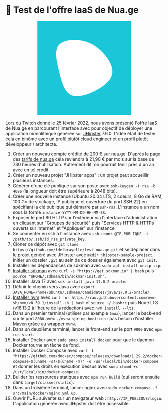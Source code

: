 # 🔬 Test de l'offre IaaS de Nua.ge

<p align="center"><img src="https://github.com/fdelbrayelle/test-nua.ge/blob/master/nuage-logo.png" width="300px"/></p>

Lors du Twitch donné le 25 février 2022, nous avons présenté l'offre IaaS de Nua.ge en parcourant l'interface avec pour objectif de déployer une application monolithique générée sur [JHipster](https://github.com/jhipster/generator-jhipster) 7.6.0. L'idée était de tester cela en binôme avec un profil plutôt cloud engineer et un profil plutôt développeur / architecte.

1. Créer un nouveau compte crédité de 200 € sur [nua.ge](https://nua.ge). D'après la page des [tarifs de nua.ge](https://nua.ge/tarifs) cela reviendra à 21,90 € par mois sur la base de 730 heures d'utilisation. Autrement dit, on pourrait tenir près d'un an avec un tel crédit.
2. Créer un nouveau projet "JHipster apps" : un projet peut accueillir plusieurs instances.
3. Générer d'une clé publique sur son poste avec `ssh-keygen -t rsa -b 4096` (la longueur doit être supérieure à 2048 bits).
4. Créer une nouvelle instance (Ubuntu 20.04 LTS, 2 coeurs, 8 Go de RAM, 100 Go de stockage, IP publique et ouverture du port SSH 22) en spécifiant la clé publique qui démarre par `ssh-rsa`. L'instance a un nom sous la forme `instance-YYYY-MM-DD-HH-MM-SS`.
5. Exposer le port 80 HTTP sur l'extérieur via l'interface d'administration en cliquant sur "Groupes de sécurité" puis "Services HTTP & HTTPs ouverts sur Internet" et "Appliquer" sur l'instance.
6. Se connecter en ssh à l'instance avec `ssh ubuntu@IP_PUBLIQUE -i /path/to/.ssh/id_rsa_private_key`.
7. Cloner ce dépôt avec `git clone https://github.com/fdelbrayelle/test-nua.ge.git` et se déplacer dans le projet généré avec JHipster avec `mkdir jhipster-sample-project`. Initier un dossier `.git` au sein de ce dossier également avec `git init`.
8. Installer les dépendances de sdkman avec `sudo apt install unzip zip`.
9. [Installer sdkman](https://sdkman.io/install) avec `curl -s "https://get.sdkman.io" | bash` puis `source "$HOME/.sdkman/bin/sdkman-init.sh"`.
10. Installer Java 17 avec `sdk install java 17.0.2-oracle`.
11. Définir le chemin vers Java avec `export JAVA_HOME=/home/ubuntu/.sdkman/candidates/java/17.0.2-oracle/`.
12. [Installer nvm](https://github.com/nvm-sh/nvm) avec `curl -o- https://raw.githubusercontent.com/nvm-sh/nvm/v0.39.1/install.sh | bash` et `source ~/.bashrc` puis Node LTS (v16.13.2 à l'heure de la rédaction) avec `nvm install --lts`.
13. Dans un premier terminal (utiliser par exemple `tmux`), lancer le back-end sur le port `8080` avec `./mvnw spring-boot:run` : pas besoin d'installer Maven grâce au wrapper `mvnw`.
14. Dans un deuxième terminal, lancer le front-end sur le port `9000` avec `npm run start`.
15. Installer Docker avec `sudo snap install docker` pour que le daemon Docker tourne en tâche de fond.
16. Installer Docker Compose avec `curl -L "https://github.com/docker/compose/releases/download/1.29.2/docker-compose-$(uname -s)-$(uname -m)" -o /usr/local/bin/docker-compose` et donner les droits en exécution dessus avec `sudo chmod +x /usr/local/bin/docker-compose`.
17. Builder les ressources statiques avec `npm run build` (qui seront ensuite dans `target/classes/static`).
18. Dans un troisième terminal, lancer nginx avec `sudo docker-compose -f src/main/docker/nginx.yml up`.
19. Ouvrir l'URL suivante sur un navigateur web : `http://IP_PUBLIQUE/login`. L'application générée avec JHipster doit être accessible.
